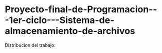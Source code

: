# Proyecto-final-de-Programacion---1er-ciclo---Sistema-de-almacenamiento-de-archivos
Distribucion del trabajo:

